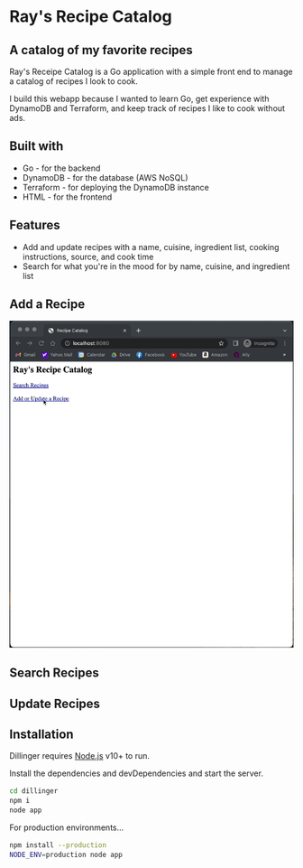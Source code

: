 # Ray's Recipe Catalog
## A catalog of my favorite recipes

Ray's Receipe Catalog is a Go application with a simple front end to manage a catalog of recipes I look to cook.

I build this webapp because I wanted to learn Go, get experience with DynamoDB and Terraform, and keep track of recipes I like to cook without ads.

## Built with
- Go - for the backend
- DynamoDB - for the database (AWS NoSQL)
- Terraform - for deploying the DynamoDB instance
- HTML - for the frontend

## Features
- Add and update recipes with a name, cuisine, ingredient list, cooking instructions, source, and cook time
- Search for what you're in the mood for by name, cuisine, and ingredient list

## Add a Recipe
![](https://github.com/raytighe/recipe_catalog/blob/main/img/add-recipe.gif)

## Search Recipes

## Update Recipes

## Installation

Dillinger requires [Node.js](https://nodejs.org/) v10+ to run.

Install the dependencies and devDependencies and start the server.

```sh
cd dillinger
npm i
node app
```

For production environments...

```sh
npm install --production
NODE_ENV=production node app
```